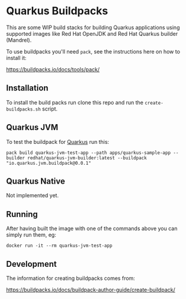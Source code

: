 # Quarkus Buildpacks

This are some WIP build stacks for building Quarkus applications using supported images like Red Hat OpenJDK and Red Hat Quarkus builder (Mandrel).

To use buildpacks you'll need `pack`, see the instructions here on how to install it:

https://buildpacks.io/docs/tools/pack/


## Installation

To install the build packs run clone this repo and run the `create-buildpacks.sh` script.


## Quarkus JVM

To test the buildpack for [Quarkus](https://quarkus.io) run this:

```
pack build quarkus-jvm-test-app --path apps/quarkus-sample-app --builder redhat/quarkus-jvm-builder:latest --buildpack "io.quarkus.jvm.buildpack@0.0.1"
```

## Quarkus Native

Not implemented yet. 

## Running

After having built the image with one of the commands above you can simply run them, eg:

```
docker run -it --rm quarkus-jvm-test-app
```

## Development

The information for creating buildpacks comes from:

https://buildpacks.io/docs/buildpack-author-guide/create-buildpack/
